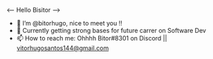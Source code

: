 <-- Hello Bisitor -->
- 👋 I’m @bitorhugo, nice to meet you !!
- 🌱 Currently getting strong bases for future carrer on Software Dev 
- 📫 How to reach me: Ohhhh Bitor#8301 on Discord || vitorhugosantos144@gmail.com

<!---
bitorhugo/bitorhugo is a ✨ special ✨ repository because its `README.md` (this file) appears on your GitHub profile.
You can click the Preview link to take a look at your changes.
--->
